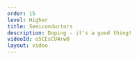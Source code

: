 ```yaml
---
order: 15
level: Higher
title: Semiconductors
description: Doping - it's a good thing!
videoId: o5CEsCU4rw0
layout: video
---
```

